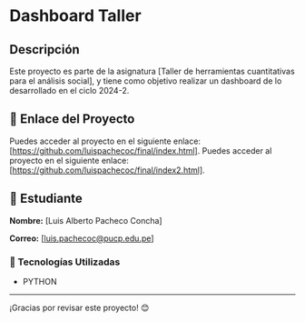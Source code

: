 # Dashboard Taller
## Descripción
Este proyecto es parte de la asignatura [Taller de herramientas cuantitativas para el análisis social], y tiene como objetivo realizar un dashboard de lo desarrollado en el ciclo 2024-2.
## 📌 Enlace del Proyecto
Puedes acceder al proyecto en el siguiente enlace: [https://github.com/luispachecoc/final/index.html].
Puedes acceder al proyecto en el siguiente enlace: [https://github.com/luispachecoc/final/index2.html].

## 👤 Estudiante
**Nombre:** [Luis Alberto Pacheco Concha] 

**Correo:** [luis.pachecoc@pucp.edu.pe]

### 🚀 Tecnologías Utilizadas
- PYTHON
---

¡Gracias por revisar este proyecto! 😊
